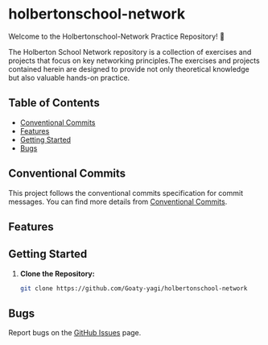 # holbertonschool-network

Welcome to the Holbertonschool-Network Practice Repository! 🚀

The Holberton School Network repository is a collection of exercises and projects that focus on key networking principles.The exercises and projects contained herein are designed to provide not only theoretical knowledge but also valuable hands-on practice.

## Table of Contents

- [Conventional Commits](#conventional-commits)
- [Features](#features)
- [Getting Started](#getting-started)
- [Bugs](#bugs)

## Conventional Commits

This project follows the conventional commits specification for commit messages.
You can find more details from [Conventional Commits](https://github.com/Goaty-yagi/holbertonschool-network/blob/main/CONVENTIONAL_COMMITS.md).


## Features


## Getting Started

1. **Clone the Repository:**
   ```bash
   git clone https://github.com/Goaty-yagi/holbertonschool-network
   ```

## Bugs

Report bugs on the [GitHub Issues](https://github.com/Goaty-yagi/holbertonschool-network/issues) page.
